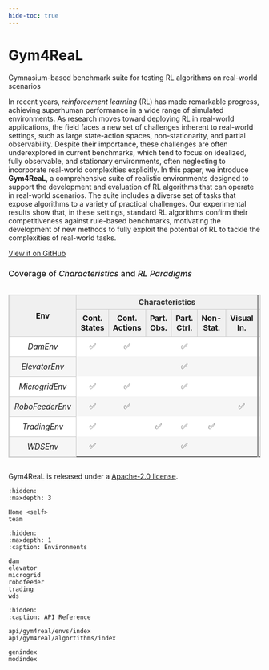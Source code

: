 ```yaml
---
hide-toc: true
---
```


# Gym4ReaL

<p class="fs-6 fw-300">
Gymnasium-based benchmark suite for testing RL algorithms on real-world scenarios
</p>

In recent years, _reinforcement learning_ (RL) has made remarkable progress, achieving superhuman performance in a wide range of simulated environments. As research moves toward deploying RL in real-world applications, the field faces a new set of challenges inherent to real-world settings, such as large state-action spaces, non-stationarity, and partial observability. Despite their importance, these challenges are often underexplored in current benchmarks, which tend to focus on idealized, fully observable, and stationary environments, often neglecting to incorporate real-world complexities explicitly. In this paper, we introduce **Gym4ReaL**, a comprehensive suite of realistic environments designed to support the development and evaluation of RL algorithms that can operate in real-world scenarios. The suite includes a diverse set of tasks that expose algorithms to a variety of practical challenges. Our experimental results show that, in these settings, standard RL algorithms confirm their competitiveness against rule-based benchmarks, motivating the development of new methods to fully exploit the potential of RL to tackle the complexities of real-world tasks.

<p>
    <a href="https://github.com/Daveonwave/gym4ReaL" class="btn fs-5 mb-4 mb-md-0">View it on GitHub</a>
</p>

<h3 style="font-weight: 500;">Coverage of <em>Characteristics</em> and <em>RL Paradigms</em></h3>

<div style="overflow-x: auto; max-width: 100%;">
<table style="border-collapse: collapse; width: 100%; text-align: center; font-size: 0.95rem; table-layout: fixed; border: 1px solid #ccc;">
  <colgroup>
    <col style="width: 130px;">
    <col span="12" style="width: 90px;">
  </colgroup>
  <thead>
    <tr style="background-color: var(--color-background-secondary, #f0f0f0);">
      <th rowspan="2" style="padding: 10px; border: 1px solid #ccc;">Env</th>
      <th colspan="6" style="background-color: #f0f0f0; color: var(--color-foreground-primary, #333); border: 1px solid #ccc;">Characteristics</th>
      <th colspan="6" style="background-color: #f0f0f0; color: var(--color-foreground-primary, #333); border: 1px solid #ccc; border-left: 3px solid #999;">RL Paradigms</th>
    </tr>
    <tr style="background-color: var(--color-background-secondary, #f0f0f0);">
      <th style="padding: 8px; border: 1px solid #ccc;">Cont. States</th>
      <th style="padding: 8px; border: 1px solid #ccc;">Cont. Actions</th>
      <th style="padding: 8px; border: 1px solid #ccc;">Part. Obs.</th>
      <th style="padding: 8px; border: 1px solid #ccc;">Part. Ctrl.</th>
      <th style="padding: 8px; border: 1px solid #ccc;">Non-Stat.</th>
      <th style="padding: 8px; border: 1px solid #ccc;">Visual In.</th>
      <th style="padding: 8px; border: 1px solid #ccc; border-left: 3px solid #999;">Freq. Adapt.</th>
      <th style="padding: 8px; border: 1px solid #ccc;">Hier. RL</th>
      <th style="padding: 8px; border: 1px solid #ccc;">Risk-Av.</th>
      <th style="padding: 8px; border: 1px solid #ccc;">Imitation</th>
      <th style="padding: 8px; border: 1px solid #ccc;">Prov. Eff.</th>
      <th style="padding: 8px; border: 1px solid #ccc;">Multi-Obj.</th>
    </tr>
  </thead>
  <tbody>
    <tr style="background-color: #fff;">
      <td style="padding: 10px; border: 1px solid #ccc;"><em>DamEnv</em></td>
      <td>✅</td><td>✅</td><td></td><td>✅</td><td></td><td></td>
      <td style="border-left: 3px solid #999;"></td><td></td><td></td><td>✅</td><td></td><td>✅</td>
    </tr>
    <tr style="background-color: #f6f6f6;">
      <td style="padding: 10px; border: 1px solid #ccc;"><em>ElevatorEnv</em></td>
      <td></td><td></td><td></td><td>✅</td><td></td><td></td>
      <td style="border-left: 3px solid #999;"></td><td></td><td></td><td></td><td>✅</td><td></td>
    </tr>
    <tr style="background-color: #fff;">
      <td style="padding: 10px; border: 1px solid #ccc;"><em>MicrogridEnv</em></td>
      <td>✅</td><td>✅</td><td></td><td>✅</td><td></td><td></td>
      <td style="border-left: 3px solid #999;">✅</td><td></td><td></td><td></td><td></td><td>✅</td>
    </tr>
    <tr style="background-color: #f6f6f6;">
      <td style="padding: 10px; border: 1px solid #ccc;"><em>RoboFeederEnv</em></td>
      <td>✅</td><td>✅</td><td></td><td></td><td></td><td>✅</td>
      <td style="border-left: 3px solid #999;"></td><td>✅</td><td></td><td></td><td></td><td></td>
    </tr>
    <tr style="background-color: #fff;">
      <td style="padding: 10px; border: 1px solid #ccc;"><em>TradingEnv</em></td>
      <td>✅</td><td></td><td>✅</td><td>✅</td><td>✅</td><td></td>
      <td style="border-left: 3px solid #999;">✅</td><td></td><td>✅</td><td></td><td></td><td></td>
    </tr>
    <tr style="background-color: #f6f6f6;">
      <td style="padding: 10px; border: 1px solid #ccc;"><em>WDSEnv</em></td>
      <td>✅</td><td></td><td></td><td>✅</td><td></td><td></td>
      <td style="border-left: 3px solid #999;"></td><td></td><td></td><td>✅</td><td></td><td>✅</td>
    </tr>
  </tbody>
</table>
</div>

Gym4ReaL is released under a [Apache-2.0 license](http://www.apache.org/licenses/LICENSE-2.0).

```{toctree}
:hidden:
:maxdepth: 3

Home <self>
team
```

```{toctree}
:hidden:
:maxdepth: 1
:caption: Environments

dam
elevator
microgrid
robofeeder
trading
wds
```

```{toctree}
:hidden:
:caption: API Reference

api/gym4real/envs/index
api/gym4real/algortithms/index

genindex
modindex
```

